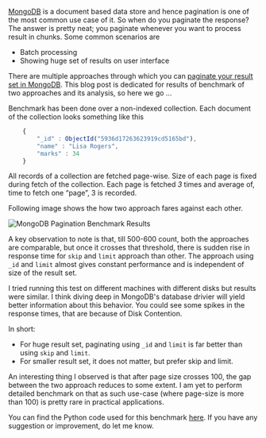 [MongoDB](https://www.mongodb.com/) is a document based data store and hence pagination is one of the most common use case of it. So when do you paginate the response? The answer is pretty neat; you paginate whenever you want to process result in chunks. Some common scenarios are

- Batch processing
- Showing huge set of results on user interface

There are multiple approaches through which you can [paginate your result set in MongoDB](/blogs/fast-and-efficient-pagination-in-mongodb). This blog post is dedicated for results of benchmark of two approaches and its analysis, so here we go ...

Benchmark has been done over a non-indexed collection. Each document of the collection looks something like this
```js
    {
        "_id" : ObjectId("5936d17263623919cd5165bd"),
        "name" : "Lisa Rogers",
        "marks" : 34
    }
```

All records of a collection are fetched page-wise. Size of each page is fixed during fetch of the collection. Each page is fetched _3_ times and average of, time to fetch one “page”, 3 is recorded.

Following image shows the how two approach fares against each other.

![MongoDB Pagination Benchmark Results](https://user-images.githubusercontent.com/4745789/63220692-cb3ec380-c1aa-11e9-9882-27bf52cbaa84.png)

A key observation to note is that, till 500-600 count, both the approaches are comparable, but once it crosses that threshold, there is sudden rise in response time for `skip` and `limit` approach than other. The approach using `_id` and `limit` almost gives constant performance and is independent of size of the result set.

I tried running this test on different machines with different disks but results were similar. I think diving deep in MongoDB's database drivier will yield better information about this behavior. You could see some spikes in the response times, that are because of Disk Contention.

In short:
 - For huge result set, paginating using `_id` and `limit` is far better than using `skip` and `limit`.
 - For smaller result set, it does not matter, but prefer skip and limit.

An interesting thing I observed is that after page size crosses 100, the gap between the two approach reduces to some extent. I am yet to perform detailed benchmark on that as such use-case (where page-size is more than 100) is pretty rare in practical applications.

You can find the Python code used for this benchmark [here](https://github.com/arpitbbhayani/mongo-pagination-benchmark). If you have any suggestion or improvement, do let me know.
